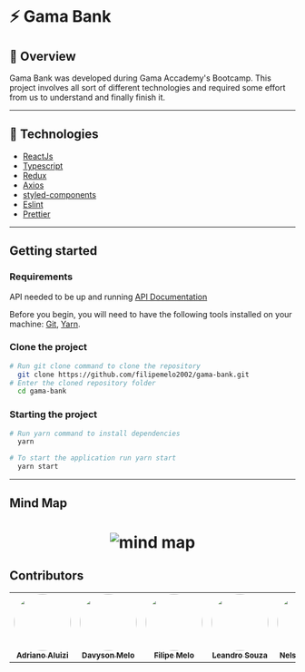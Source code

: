 # :zap: Gama Bank
## :eyes: Overview
Gama Bank was developed during Gama Accademy's Bootcamp. This project involves all sort of different technologies and required some effort from us to understand and finally finish it.

---

## :wrench: Technologies
* [ReactJs](https://pt-br.reactjs.org/)
* [Typescript](https://www.typescriptlang.org/)
*  [Redux](https://react-redux.js.org/)
* [Axios](https://github.com/axios/axios)
* [styled-components](https://styled-components.com/)
* [Eslint](https://eslint.org/)
* [Prettier](https://prettier.io/)

---

## Getting started

### Requirements

API needed to be up and running
[API Documentation](https://accenture-java-desafio.herokuapp.com/swagger-ui.html)

Before you begin, you will need to have the following tools installed on your machine:
[Git](https://git-scm.com), [Yarn](https://classic.yarnpkg.com/).

### Clone the project

```bash
# Run git clone command to clone the repository
  git clone https://github.com/filipemelo2002/gama-bank.git
# Enter the cloned repository folder
  cd gama-bank
```

### Starting the project

```bash
# Run yarn command to install dependencies
  yarn

# To start the application run yarn start
  yarn start

```

---

## Mind Map

<h1 align="center">
    <img alt="mind map" src="https://ik.imagekit.io/t58nj4hrrhv/mindmap_7Nf7SL5Op.jpg" />
</h1>

## Contributors

<table>
  <tr>
    <td align="center">
      <a href="https://github.com/adrianoaluizi"><img style="border-radius: 50%;" src="https://avatars.githubusercontent.com/u/51244935?s=400&v=4" width="100px;" alt=""/><br /><sub><b>Adriano Aluizi</b></sub></a><br /><a href="https://github.com/adrianoaluizi" title="Adriano Aluizi"></a>
    </td>
    <td align="center">
      <a href="https://github.com/DavysonMelo"><img style="border-radius: 50%;" src="https://avatars.githubusercontent.com/u/37600134?s=400&u=3dc28ef99de0d7ec9742c12a3b804e5aa1aebfff&v=4" width="100px;" alt=""/><br /><sub><b>Davyson Melo</b></sub></a><br /><a href="https://github.com/DavysonMelo" title="Davyson Melo"></a>
    </td>
    <td align="center">
      <a href="https://github.com/filipemelo2002"><img style="border-radius: 50%;" src="https://avatars.githubusercontent.com/u/26236991?s=400&u=b14ff2f7bf9a4a8ac5f482d61b85de7957087f0d&v=4" width="100px;" alt=""/><br /><sub><b>Filipe Melo</b></sub></a><br /><a href="https://github.com/filipemelo2002" title="Filipe Melo"></a>
    </td>
    <td align="center">
      <a href="https://github.com/leandross86"><img style="border-radius: 50%;" src="https://avatars.githubusercontent.com/u/43308192?s=400&u=f877b63033dcd32023af1911af2d3cff64c95cc2&v=4" width="100px;" alt=""/><br /><sub><b>Leandro Souza</b></sub></a><br /><a href="https://github.com/leandross86" title="Leandro Souza"></a>
    </td>
    <td align="center">
      <a href="https://github.com/nelsonsantosaraujo"><img style="border-radius: 50%;" src="https://avatars.githubusercontent.com/u/16749416?s=400&u=3c422f25adb2927f82848fbbaa778005da2c7808&v=4" width="100px;" alt=""/><br /><sub><b>Nelson Araújo</b></sub></a><br /><a href="https://github.com/nelsonsantosaraujo" title="Nelson Araújo"></a>
    </td>
  </tr>
</table>
